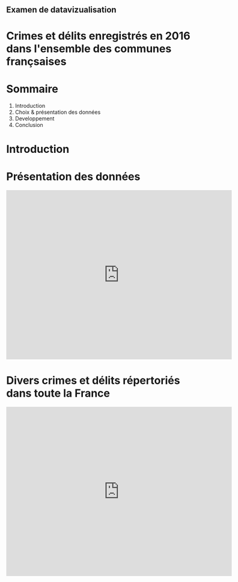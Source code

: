 ## Examen de datavizualisation

# Crimes et délits enregistrés en 2016 dans l'ensemble des communes françsaises

# Sommaire
1. Introduction 
2. Choix & présentation des données 
3. Developpement 
4. Conclusion 


# Introduction 



# Présentation des données 

<iframe src="https://data.opendatasoft.com/explore/embed/dataset/crimes-et-delits-enregistres-par-les-forces-de-securite-en-2016-par-departement@public/table/?location=4,43.96119,3.33984&basemap=jawg.streets&static=false&datasetcard=false" width="600" height="450" frameborder="0"></iframe>


# Divers crimes et délits répertoriés dans toute la France 

<iframe src="https://data.opendatasoft.com/explore/embed/dataset/crimes-et-delits-enregistres-par-les-forces-de-securite-en-2016-par-departement@public/table/?location=4,43.96119,3.33984&basemap=jawg.streets&static=false&datasetcard=false" width="600" height="450" frameborder="0"></iframe>
